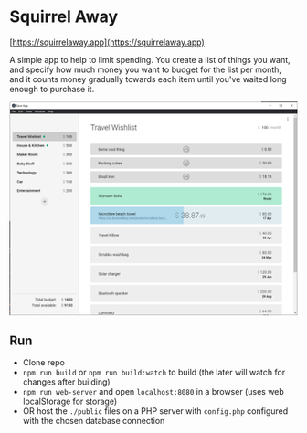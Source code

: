 # Squirrel Away

[https://squirrelaway.app](https://squirrelaway.app)

A simple app to help to limit spending. You create a list of things you want, and specify how much money you want to budget for the list per month, and it counts money gradually towards each item until you've waited long enough to purchase it.

![screenshot](screenshot.jpg)

## Run

  - Clone repo
  - `npm run build` or `npm run build:watch` to build (the later will watch for changes after building)
  - `npm run web-server` and open `localhost:8080` in a browser (uses web localStorage for storage)
  - OR host the `./public` files on a PHP server with `config.php` configured with the chosen database connection



